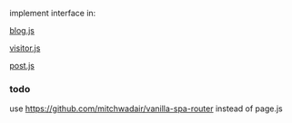 implement interface in:

[blog.js](./blog.js)

[visitor.js](./visitor.js)

[post.js](./post.js)

### todo

use https://github.com/mitchwadair/vanilla-spa-router instead of page.js